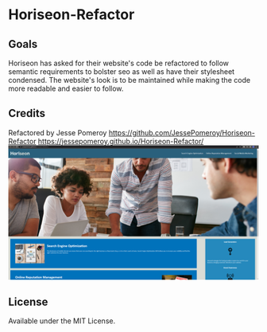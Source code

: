 # Horiseon-Refactor


## Goals

Horiseon has asked for their website's code be refactored to follow semantic requirements to bolster seo as well as have their stylesheet condensed. The website's look is to be maintained while making the code more readable and easier to follow. 

## Credits

Refactored by Jesse Pomeroy
https://github.com/JessePomeroy/Horiseon-Refactor
https://jessepomeroy.github.io/Horiseon-Refactor/
![Screenshot](https://github.com/JessePomeroy/Horiseon-Refactor/blob/main/scrot.png?raw=true "screenshot")

## License

Available under the MIT License.
